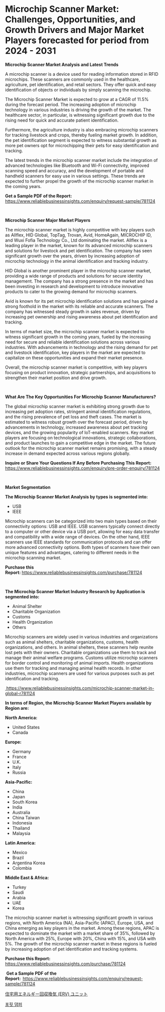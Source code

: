 <p><h1>Microchip Scanner Market: Challenges, Opportunities, and Growth Drivers and Major Market Players forecasted for period from 2024 - 2031</h1></p><p><strong>Microchip Scanner Market Analysis and Latest Trends</strong></p>
<p><p>A microchip scanner is a device used for reading information stored in RFID microchips. These scanners are commonly used in the healthcare, agriculture, pet identification, and retail sectors. They offer quick and easy identification of objects or individuals by simply scanning the microchip.</p><p>The Microchip Scanner Market is expected to grow at a CAGR of 11.5% during the forecast period. The increasing adoption of microchip technology in various industries is driving the growth of the market. The healthcare sector, in particular, is witnessing significant growth due to the rising need for quick and accurate patient identification.</p><p>Furthermore, the agriculture industry is also embracing microchip scanners for tracking livestock and crops, thereby fueling market growth. In addition, the pet identification segment is expected to witness substantial growth as more pet owners opt for microchipping their pets for easy identification and tracking.</p><p>The latest trends in the microchip scanner market include the integration of advanced technologies like Bluetooth and Wi-Fi connectivity, improved scanning speed and accuracy, and the development of portable and handheld scanners for easy use in various settings. These trends are expected to further propel the growth of the microchip scanner market in the coming years.</p></p>
<p><strong>Get a Sample PDF of the Report:&nbsp;</strong> <a href="https://www.reliablebusinessinsights.com/enquiry/request-sample/781124">https://www.reliablebusinessinsights.com/enquiry/request-sample/781124</a></p>
<p>&nbsp;</p>
<p><strong>Microchip Scanner Major Market Players</strong></p>
<p><p>The microchip scanner market is highly competitive with key players such as Allflex, HID Global, TopTag, Trovan, Avid, HomeAgain, MICROCHIP ID, and Wuxi Fofia Technology Co., Ltd dominating the market. Allflex is a leading player in the market, known for its advanced microchip scanners and solutions for livestock and pet identification. The company has seen significant growth over the years, driven by increasing adoption of microchip technology in the animal identification and tracking industry.</p><p>HID Global is another prominent player in the microchip scanner market, providing a wide range of products and solutions for secure identity management. The company has a strong presence in the market and has been investing in research and development to introduce innovative products to cater to the growing demand for microchip scanners.</p><p>Avid is known for its pet microchip identification solutions and has gained a strong foothold in the market with its reliable and accurate scanners. The company has witnessed steady growth in sales revenue, driven by increasing pet ownership and rising awareness about pet identification and tracking.</p><p>In terms of market size, the microchip scanner market is expected to witness significant growth in the coming years, fueled by the increasing need for secure and reliable identification solutions across various industries. With advancements in technology and the rising demand for pet and livestock identification, key players in the market are expected to capitalize on these opportunities and expand their market presence.</p><p>Overall, the microchip scanner market is competitive, with key players focusing on product innovation, strategic partnerships, and acquisitions to strengthen their market position and drive growth.</p></p>
<p>&nbsp;</p>
<p><strong>What Are The Key Opportunities For Microchip Scanner Manufacturers?</strong></p>
<p><p>The global microchip scanner market is exhibiting strong growth due to increasing pet adoption rates, stringent animal identification regulations, and the rising prevalence of pet loss and theft cases. The market is estimated to witness robust growth over the forecast period, driven by advancements in technology, increased awareness about pet tracking devices, and the growing popularity of IoT-enabled scanners. Key market players are focusing on technological innovations, strategic collaborations, and product launches to gain a competitive edge in the market. The future outlook for the microchip scanner market remains promising, with a steady increase in demand expected across various regions globally.</p></p>
<p><strong>Inquire or Share Your Questions If Any Before Purchasing This Report:</strong> <a href="https://www.reliablebusinessinsights.com/enquiry/pre-order-enquiry/781124">https://www.reliablebusinessinsights.com/enquiry/pre-order-enquiry/781124</a></p>
<p>&nbsp;</p>
<p><strong>Market Segmentation</strong></p>
<p><strong>The Microchip Scanner Market Analysis by types is segmented into:</strong></p>
<p><ul><li>USB</li><li>IEEE</li></ul></p>
<p><p>Microchip scanners can be categorized into two main types based on their connectivity options: USB and IEEE. USB scanners typically connect directly to a computer or other device via a USB port, allowing for easy data transfer and compatibility with a wide range of devices. On the other hand, IEEE scanners use IEEE standards for communication protocols and can offer more advanced connectivity options. Both types of scanners have their own unique features and advantages, catering to different needs in the microchip scanning market.</p></p>
<p><strong>Purchase this Report:&nbsp;</strong><a href="https://www.reliablebusinessinsights.com/purchase/781124">https://www.reliablebusinessinsights.com/purchase/781124</a></p>
<p>&nbsp;</p>
<p><strong>The Microchip Scanner Market Industry Research by Application is segmented into:</strong></p>
<p><ul><li>Animal Shelter</li><li>Charitable Organization</li><li>Customs</li><li>Health Organization</li><li>Others</li></ul></p>
<p><p>Microchip scanners are widely used in various industries and organizations such as animal shelters, charitable organizations, customs, health organizations, and others. In animal shelters, these scanners help reunite lost pets with their owners. Charitable organizations use them to track and manage their animal welfare programs. Customs utilize microchip scanners for border control and monitoring of animal imports. Health organizations use them for tracking and managing animal health records. In other industries, microchip scanners are used for various purposes such as pet identification and tracking.</p></p>
<p><a href="https://www.reliablebusinessinsights.com/microchip-scanner-market-in-global-r781124">&nbsp;https://www.reliablebusinessinsights.com/microchip-scanner-market-in-global-r781124</a></p>
<p><strong>In terms of Region, the Microchip Scanner Market Players available by Region are:</strong></p>
<p>
    <p> <strong> North America: </strong>
        <ul>
            <li>United States</li>
            <li>Canada</li>
        </ul>
        </p> 
    <p> <strong> Europe: </strong>
        <ul>
            <li>Germany</li>
            <li>France</li>
            <li>U.K.</li>
            <li>Italy</li>
            <li>Russia</li>
        </ul>
        </p> 
    <p> <strong> Asia-Pacific: </strong>
        <ul>
            <li>China</li>
            <li>Japan</li>
            <li>South Korea</li>
            <li>India</li>
            <li>Australia</li>
            <li>China Taiwan</li>
            <li>Indonesia</li>
            <li>Thailand</li>
            <li>Malaysia</li>
        </ul>
        </p> 
    <p> <strong> Latin America: </strong>
        <ul>
            <li>Mexico</li>
            <li>Brazil</li>
            <li>Argentina Korea</li>
            <li>Colombia</li>
        </ul>
        </p> 
    <p> <strong> Middle East & Africa: </strong>
        <ul>
            <li>Turkey</li>
            <li>Saudi</li>
            <li>Arabia</li>
            <li>UAE</li>
            <li>Korea</li>
        </ul>
    </p>
    </p>
<p><p>The microchip scanner market is witnessing significant growth in various regions, with North America (NA), Asia-Pacific (APAC), Europe, USA, and China emerging as key players in the market. Among these regions, APAC is expected to dominate the market with a market share of 35%, followed by North America with 25%, Europe with 20%, China with 15%, and USA with 5%. The growth of the microchip scanner market in these regions is fueled by increasing adoption of pet identification and tracking systems.</p></p>
<p><strong>Purchase this Report: </strong><a href="https://www.reliablebusinessinsights.com/purchase/781124">https://www.reliablebusinessinsights.com/purchase/781124</a></p>
<p>&nbsp;<strong>Get a Sample PDF of the Report:&nbsp;&nbsp;</strong><a href="https://www.reliablebusinessinsights.com/enquiry/request-sample/781124">https://www.reliablebusinessinsights.com/enquiry/request-sample/781124</a></p>
<p><strong></strong></p>
<p><p><a href="https://github.com/LeoraEber/Market-Research-Report-List-1/blob/main/8280716110622.md">住宅用エネルギー回収換気 (ERV) ユニット</a></p><p><a href="https://github.com/FelipeGrrady654556/Market-Research-Report-List-2/blob/main/2703051105361.md">포핏 댐퍼</a></p></p>